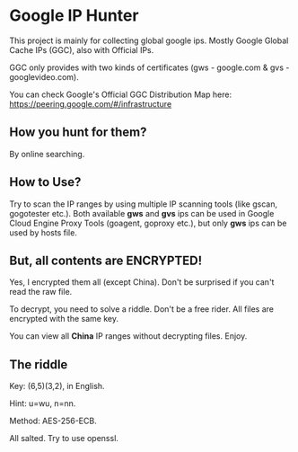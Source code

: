 # Google IP Hunter

This project is mainly for collecting global google ips. Mostly Google Global Cache IPs (GGC), also with Official IPs.

GGC only provides with two kinds of certificates (gws - google.com & gvs - googlevideo.com).

You can check Google's Official GGC Distribution Map here: https://peering.google.com/#/infrastructure

## How you hunt for them?

By online searching.

## How to Use?

Try to scan the IP ranges by using multiple IP scanning tools (like gscan, gogotester etc.). Both available **gws** and **gvs** ips can be used in Google Cloud Engine Proxy Tools (goagent, goproxy etc.), but only **gws** ips can be used by hosts file.

## But, all contents are ENCRYPTED!

Yes, I encrypted them all (except China). Don't be surprised if you can't read the raw file.

To decrypt, you need to solve a riddle. Don't be a free rider. All files are encrypted with the same key.

You can view all **China** IP ranges without decrypting files. Enjoy.

## The riddle

Key: (6,5)(3,2), in English.

Hint: u=wu, n=nn.

Method: AES-256-ECB.

All salted. Try to use openssl.
